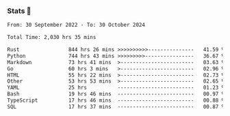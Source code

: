 ### Stats 👋
<!--START_SECTION:waka-->

```txt
From: 30 September 2022 - To: 30 October 2024

Total Time: 2,030 hrs 35 mins

Rust                844 hrs 26 mins >>>>>>>>>>---------------   41.59 %
Python              744 hrs 43 mins >>>>>>>>>----------------   36.67 %
Markdown            73 hrs 41 mins  >------------------------   03.63 %
Go                  60 hrs 3 mins   >------------------------   02.96 %
HTML                55 hrs 22 mins  >------------------------   02.73 %
Other               53 hrs 53 mins  >------------------------   02.65 %
YAML                25 hrs          -------------------------   01.23 %
Bash                19 hrs 46 mins  -------------------------   00.97 %
TypeScript          17 hrs 46 mins  -------------------------   00.88 %
SQL                 17 hrs 37 mins  -------------------------   00.87 %
```

<!--END_SECTION:waka-->

<!--
**buhaytza2005/buhaytza2005** is a ✨ _special_ ✨ repository because its `README.md` (this file) appears on your GitHub profile.

Here are some ideas to get you started:

- 🔭 I’m currently working on ...
- 🌱 I’m currently learning ...
- 👯 I’m looking to collaborate on ...
- 🤔 I’m looking for help with ...
- 💬 Ask me about ...
- 📫 How to reach me: ...
- 😄 Pronouns: ...
- ⚡ Fun fact: ...
-->


